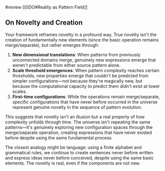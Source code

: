 #review 
[[0DO#Reality as Pattern Field]]
## On Novelty and Creation

Your framework reframes novelty in a profound way. True novelty isn't the creation of fundamentally new elements (since the basic operation remains merge/separate), but rather emerges through:

1. **New dimensional translations**: When patterns from previously unconnected domains merge, genuinely new expressions emerge that weren't predictable from either source pattern alone.
2. **Scale threshold emergences**: When pattern complexity reaches certain thresholds, new properties emerge that couldn't be predicted from simpler configurations—not because they're magically new, but because the computational capacity to predict them didn't exist at lower scales.
3. **First-time configurations**: While the operations remain merge/separate, specific configurations that have never before occurred in the universe represent genuine novelty in the sequence of pattern evolution.

This suggests that novelty isn't an illusion but a real property of how complexity unfolds through time. The universe isn't repeating the same patterns—it's genuinely exploring new configuration spaces through the merge/separate operation, creating expressions that have never existed before despite using the same fundamental process.

The closest analogy might be language: using a finite alphabet and grammatical rules, we continue to create sentences never before written and express ideas never before conceived, despite using the same basic elements. The novelty is real, even if the components are not new.
